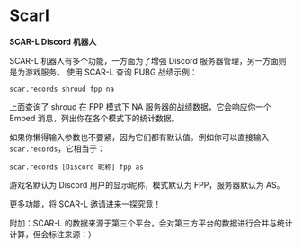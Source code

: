 # Scarl

**SCAR-L Discord 机器人**

SCAR-L 机器人有多个功能，一方面为了增强 Discord 服务器管理，另一方面则是为游戏服务。
使用 SCAR-L 查询 PUBG 战绩示例：

```
scar.records shroud fpp na
```

上面查询了 shroud 在 FPP 模式下 NA 服务器的战绩数据，它会响应你一个 Embed 消息，列出你在各个模式下的统计数据。

如果你懒得输入参数也不要紧，因为它们都有默认值。例如你可以直接输入 `scar.records`，它相当于：


```
scar.records [Discord 昵称] fpp as
```

游戏名默认为 Discord 用户的显示昵称，模式默认为 FPP，服务器默认为 AS。

更多功能，将 SCAR-L 邀请进来一探究竟！

附加：SCAR-L 的数据来源于第三个平台，会对第三方平台的数据进行合并与统计计算，但会标注来源：）
